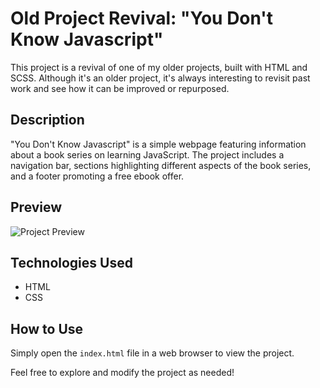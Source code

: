 # Old Project Revival: "You Don't Know Javascript"

This project is a revival of one of my older projects, built with HTML and SCSS. Although it's an older project, it's always interesting to revisit past work and see how it can be improved or repurposed.

## Description
"You Don't Know Javascript" is a simple webpage featuring information about a book series on learning JavaScript. The project includes a navigation bar, sections highlighting different aspects of the book series, and a footer promoting a free ebook offer.

## Preview
![Project Preview](preview.png)

## Technologies Used
- HTML
- CSS

## How to Use
Simply open the `index.html` file in a web browser to view the project.


Feel free to explore and modify the project as needed!
